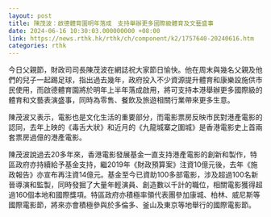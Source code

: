 ```yaml
---
layout: post
title: 陳茂波：啟德體育園明年落成　支持舉辦更多國際級體育及文藝盛事
date: 2024-06-16 10:30:03.000000000 +08:00
link: https://news.rthk.hk/rthk/ch/component/k2/1757640-20240616.htm
categories: rthk
---
```


今日父親節，財政司司長陳茂波在網誌祝大家節日愉快。他在周末與幾名父親及他們的兒子一起踢足球，指出過去幾年，政府投入不少資源提升體育和康樂設施供市民使用，而啟德體育園將於明年上半年落成啟用，將可支持本港舉辦更多國際級的體育和文藝表演盛事，同時為零售、餐飲及旅遊相關行業帶來更多生意。

陳茂波又表示，電影也是文化生活的重要部分，而電影票房反映市民對港產電影的認同，去年上映的《毒舌大狀》和近月的《九龍城寨之圍城》是香港電影史上首兩套票房過億的港產電影。

陳茂波說過去20多年來，香港電影發展基金一直支持港產電影的創新和製作，特區政府亦持續給予基金支持，繼2019年《財政預算案》注資10億元後，去年《施政報告》亦宣布再注資14億元。基金至今已資助100多部電影，涉及超過100名新晉導演和監製，同時發掘了大量年輕演員、創造數以千計的職位，相關電影獲得超過160個本地和國際獎項。特區政府亦積極率領代表團參加康城、柏林、威尼斯等國際電影節，將來亦會積極參與於多倫多、釜山及東京等地舉行的國際電影節。
